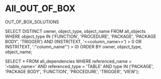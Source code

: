 # All_OUT_OF_BOX
OUT_OF_BOX_SOLUTIONS


SELECT DISTINCT owner, object_type, object_name
FROM all_objects
WHERE object_type IN ('FUNCTION', 'PROCEDURE', 'PACKAGE', 'PACKAGE BODY', 'TRIGGER')
AND (INSTR(TEXT, '<<column_name>>') > 0 OR INSTR(TEXT, ':"column_name"') > 0)
ORDER BY owner, object_type, object_name;

SELECT *
FROM all_dependencies
WHERE referenced_name = '<table_name>'
AND referenced_type = 'TABLE'
AND type IN ('PACKAGE', 'PACKAGE BODY', 'FUNCTION', 'PROCEDURE', 'TRIGGER', 'VIEW');

